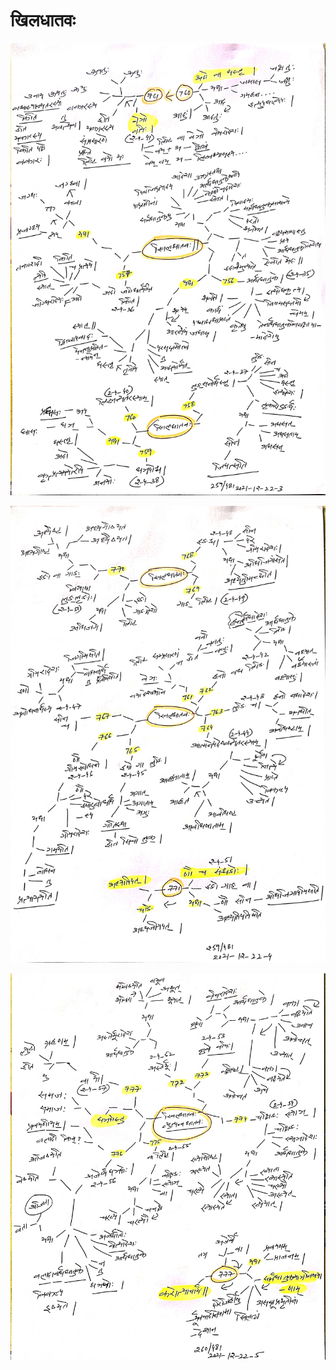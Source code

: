 # खिलधातवः

![lp-खिलधातवः-2021-12-22-3](lp-खिलधातवः-2021-12-22-3.jpg)

![lp-खिलधातवः-2021-12-22-4](lp-खिलधातवः-2021-12-22-4.jpg)

![lp-खिलधातवः-2021-12-22-5](lp-खिलधातवः-2021-12-22-5.jpg)
